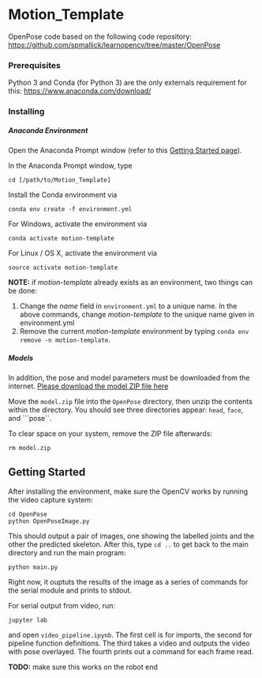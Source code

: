 # Motion_Template


OpenPose code based on the following code repository: https://github.com/spmallick/learnopencv/tree/master/OpenPose

### Prerequisites

Python 3 and Conda (for Python 3) are the only externals requirement for this: https://www.anaconda.com/download/

### Installing


##### Anaconda Environment

Open the Anaconda Prompt window (refer to this [Getting Started page](https://conda.io/docs/user-guide/getting-started.html)).

In the Anaconda Prompt window, type

```
cd [/path/to/Motion_Template]
```

Install the Conda environment via

```
conda env create -f environment.yml
```

For Windows, activate the environment via

```
conda activate motion-template
```

For Linux / OS X, activate the environment via

```
source activate motion-template
```


**NOTE:** if *motion-template* already exists as an environment, two things can be done:

1. Change the *name* field in ```environment.yml``` to a unique name. In the above commands, change *motion-template*  to the unique name given in environment.yml
2. Remove the current *motion-template* environment by typing ```conda env remove -n motion-template```.

##### Models

In addition, the pose and model parameters must be downloaded from the internet. [Please download the model ZIP file here](https://www.dropbox.com/s/56r5fe80a23jlks/model.zip?dl=0)

Move the ```model.zip``` file into the ```OpenPose``` directory, then unzip the contents within the directory. You should see three directories appear: ```head```, ```face```, and ```pose``.

To clear space on your system, remove the ZIP file afterwards:

```
rm model.zip
```

## Getting Started

After installing the environment, make sure the OpenCV works by running the video capture system:

```
cd OpenPose
python OpenPoseImage.py
```

This should output a pair of images, one showing the labelled joints and the other the predicted skeleton. After this, type ```cd ..``` to get back to the main directory and run the main program:

```
python main.py
```

Right now, it ouptuts the results of the image as a series of commands for the serial module and prints to stdout. 


For serial output from video, run:

```
jupyter lab
```

and open ```video_pipeline.ipynb```. The first cell is for imports, the second for pipeline function definitions. The third takes a video and outputs the video with pose overlayed. The fourth prints out a command for each frame read.

**TODO:** make sure this works on the robot end
